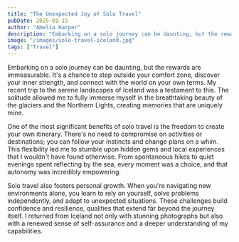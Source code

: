 ```yaml
---
title: "The Unexpected Joy of Solo Travel"
pubDate: 2025-01-15
author: "Amelia Harper"
description: "Embarking on a solo journey can be daunting, but the rewards are immeasurable. It's a chance to step outside your comfort zone and connect with the world." 
image: "/images/solo-travel-iceland.jpg"
tags: ["Travel"]
---
```


Embarking on a solo journey can be daunting, but the rewards are immeasurable. It's a chance to step outside your comfort zone, discover your inner strength, and connect with the world on your own terms. My recent trip to the serene landscapes of Iceland was a testament to this. The solitude allowed me to fully immerse myself in the breathtaking beauty of the glaciers and the Northern Lights, creating memories that are uniquely mine.

One of the most significant benefits of solo travel is the freedom to create your own itinerary. There's no need to compromise on activities or destinations; you can follow your instincts and change plans on a whim. This flexibility led me to stumble upon hidden gems and local experiences that I wouldn't have found otherwise. From spontaneous hikes to quiet evenings spent reflecting by the sea, every moment was a choice, and that autonomy was incredibly empowering.

Solo travel also fosters personal growth. When you're navigating new environments alone, you learn to rely on yourself, solve problems independently, and adapt to unexpected situations. These challenges build confidence and resilience, qualities that extend far beyond the journey itself. I returned from Iceland not only with stunning photographs but also with a renewed sense of self-assurance and a deeper understanding of my capabilities.